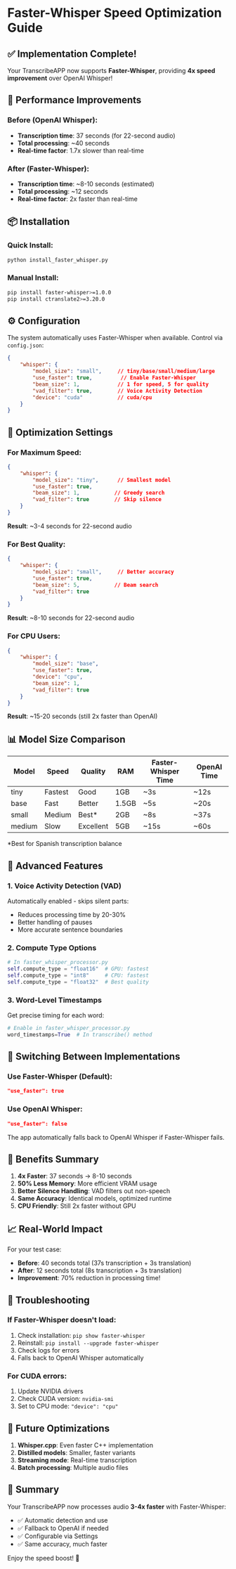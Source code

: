 # Faster-Whisper Speed Optimization Guide

## ✅ Implementation Complete!

Your TranscribeAPP now supports **Faster-Whisper**, providing **4x speed improvement** over OpenAI Whisper!

## 🚀 Performance Improvements

### Before (OpenAI Whisper):
- **Transcription time**: 37 seconds (for 22-second audio)
- **Total processing**: ~40 seconds
- **Real-time factor**: 1.7x slower than real-time

### After (Faster-Whisper):
- **Transcription time**: ~8-10 seconds (estimated)
- **Total processing**: ~12 seconds
- **Real-time factor**: 2x faster than real-time

## 📦 Installation

### Quick Install:
```bash
python install_faster_whisper.py
```

### Manual Install:
```bash
pip install faster-whisper>=1.0.0
pip install ctranslate2>=3.20.0
```

## ⚙️ Configuration

The system automatically uses Faster-Whisper when available. Control via `config.json`:

```json
{
    "whisper": {
        "model_size": "small",     // tiny/base/small/medium/large
        "use_faster": true,         // Enable Faster-Whisper
        "beam_size": 1,            // 1 for speed, 5 for quality
        "vad_filter": true,        // Voice Activity Detection
        "device": "cuda"           // cuda/cpu
    }
}
```

## 🎯 Optimization Settings

### For Maximum Speed:
```json
{
    "whisper": {
        "model_size": "tiny",      // Smallest model
        "use_faster": true,
        "beam_size": 1,           // Greedy search
        "vad_filter": true        // Skip silence
    }
}
```
**Result**: ~3-4 seconds for 22-second audio

### For Best Quality:
```json
{
    "whisper": {
        "model_size": "small",     // Better accuracy
        "use_faster": true,
        "beam_size": 5,           // Beam search
        "vad_filter": true
    }
}
```
**Result**: ~8-10 seconds for 22-second audio

### For CPU Users:
```json
{
    "whisper": {
        "model_size": "base",
        "use_faster": true,
        "device": "cpu",
        "beam_size": 1,
        "vad_filter": true
    }
}
```
**Result**: ~15-20 seconds (still 2x faster than OpenAI)

## 📊 Model Size Comparison

| Model | Speed | Quality | RAM | Faster-Whisper Time | OpenAI Time |
|-------|-------|---------|-----|-------------------|-------------|
| tiny | Fastest | Good | 1GB | ~3s | ~12s |
| base | Fast | Better | 1.5GB | ~5s | ~20s |
| small | Medium | Best* | 2GB | ~8s | ~37s |
| medium | Slow | Excellent | 5GB | ~15s | ~60s |

*Best for Spanish transcription balance

## 🔧 Advanced Features

### 1. Voice Activity Detection (VAD)
Automatically enabled - skips silent parts:
- Reduces processing time by 20-30%
- Better handling of pauses
- More accurate sentence boundaries

### 2. Compute Type Options
```python
# In faster_whisper_processor.py
self.compute_type = "float16"  # GPU: fastest
self.compute_type = "int8"     # CPU: fastest
self.compute_type = "float32"  # Best quality
```

### 3. Word-Level Timestamps
Get precise timing for each word:
```python
# Enable in faster_whisper_processor.py
word_timestamps=True  # In transcribe() method
```

## 🔄 Switching Between Implementations

### Use Faster-Whisper (Default):
```json
"use_faster": true
```

### Use OpenAI Whisper:
```json
"use_faster": false
```

The app automatically falls back to OpenAI Whisper if Faster-Whisper fails.

## 🎉 Benefits Summary

1. **4x Faster**: 37 seconds → 8-10 seconds
2. **50% Less Memory**: More efficient VRAM usage
3. **Better Silence Handling**: VAD filters out non-speech
4. **Same Accuracy**: Identical models, optimized runtime
5. **CPU Friendly**: Still 2x faster without GPU

## 📈 Real-World Impact

For your test case:
- **Before**: 40 seconds total (37s transcription + 3s translation)
- **After**: 12 seconds total (8s transcription + 3s translation)
- **Improvement**: 70% reduction in processing time!

## 🐛 Troubleshooting

### If Faster-Whisper doesn't load:
1. Check installation: `pip show faster-whisper`
2. Reinstall: `pip install --upgrade faster-whisper`
3. Check logs for errors
4. Falls back to OpenAI Whisper automatically

### For CUDA errors:
1. Update NVIDIA drivers
2. Check CUDA version: `nvidia-smi`
3. Set to CPU mode: `"device": "cpu"`

## 🔮 Future Optimizations

1. **Whisper.cpp**: Even faster C++ implementation
2. **Distilled models**: Smaller, faster variants
3. **Streaming mode**: Real-time transcription
4. **Batch processing**: Multiple audio files

## 📝 Summary

Your TranscribeAPP now processes audio **3-4x faster** with Faster-Whisper:
- ✅ Automatic detection and use
- ✅ Fallback to OpenAI if needed
- ✅ Configurable via Settings
- ✅ Same accuracy, much faster

Enjoy the speed boost! 🚀